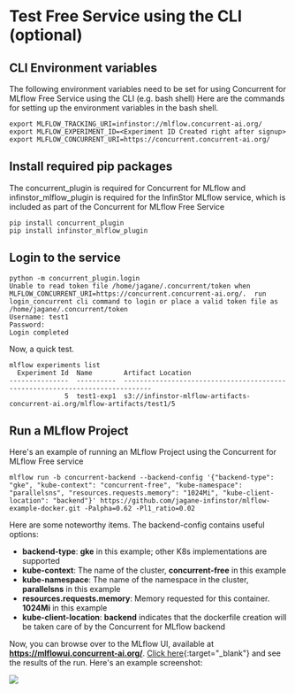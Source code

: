 # Test Free Service using the CLI (optional)

## CLI Environment variables

The following environment variables need to be set for using Concurrent for MLflow Free Service using the CLI (e.g. bash shell)
Here are the commands for setting up the environment variables in the bash shell.

```
export MLFLOW_TRACKING_URI=infinstor://mlflow.concurrent-ai.org/
export MLFLOW_EXPERIMENT_ID=<Experiment ID Created right after signup>
export MLFLOW_CONCURRENT_URI=https://concurrent.concurrent-ai.org/
```

## Install required pip packages

The concurrent_plugin is required for Concurrent for MLflow and infinstor_mlflow_plugin is required for the InfinStor MLflow service, which is included as part of the Concurrent for MLflow Free Service

```
pip install concurrent_plugin
pip install infinstor_mlflow_plugin
```

## Login to the service

```
python -m concurrent_plugin.login
Unable to read token file /home/jagane/.concurrent/token when MLFLOW_CONCURRENT_URI=https://concurrent.concurrent-ai.org/.  run login_concurrent cli command to login or place a valid token file as /home/jagane/.concurrent/token
Username: test1
Password: 
Login completed
```

Now, a quick test.

```
mlflow experiments list
  Experiment Id  Name        Artifact Location
---------------  ----------  -----------------------------------------------------------------------------
              5  test1-exp1  s3://infinstor-mlflow-artifacts-concurrent-ai.org/mlflow-artifacts/test1/5

```

## Run a MLflow Project

Here's an example of running an MLflow Project using the Concurrent for MLflow Free service

```
mlflow run -b concurrent-backend --backend-config '{"backend-type": "gke", "kube-context": "concurrent-free", "kube-namespace": "parallelsns", "resources.requests.memory": "1024Mi", "kube-client-location": "backend"}' https://github.com/jagane-infinstor/mlflow-example-docker.git -Palpha=0.62 -Pl1_ratio=0.02
```

Here are some noteworthy items. The backend-config contains useful options:

- **backend-type**: **gke** in this example; other K8s implementations are supported
- **kube-context**: The name of the cluster, **concurrent-free** in this example
- **kube-namespace**: The name of the namespace in the cluster, **parallelsns** in this example
- **resources.requests.memory**: Memory requested for this container. **1024Mi** in this example
- **kube-client-location**: **backend** indicates that the dockerfile creation will be taken care of by the Concurrent for MLflow backend

Now, you can browse over to the MLflow UI, available at **https://mlflowui.concurrent-ai.org/**. [Click here](https://mlflowui.concurrent-ai.org/ "MLflow UI"){:target="\_blank"} and see the results of the run. Here's an example screenshot:

[![](https://docs.concurrent-ai.org/images/free-3.png?raw=true)](https://docs.concurrent-ai.org/images/free-3.png?raw=true)
